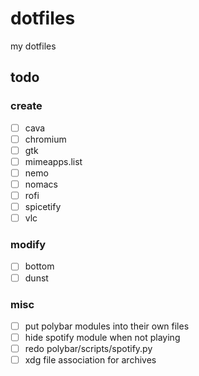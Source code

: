 # dotfiles

my dotfiles

## todo

### create

- [ ] cava
- [ ] chromium
- [ ] gtk
- [ ] mimeapps.list
- [ ] nemo
- [ ] nomacs
- [ ] rofi
- [ ] spicetify
- [ ] vlc

### modify

- [ ] bottom
- [ ] dunst

### misc

- [ ] put polybar modules into their own files
- [ ] hide spotify module when not playing
- [ ] redo polybar/scripts/spotify.py
- [ ] xdg file association for archives
